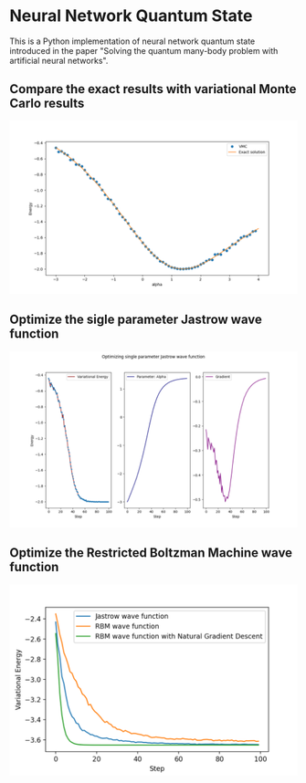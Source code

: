 # Neural Network Quantum State

This is a Python implementation of neural network quantum state introduced in the paper "Solving the quantum many-body problem with artificial neural networks". 

## Compare the exact results with variational Monte Carlo results
![jastrow](./images/jastrow_exact.png)

## Optimize the sigle parameter Jastrow wave function
![jastrow_single](./images/jastrow_single_optimize.png)


## Optimize the Restricted Boltzman Machine wave function
![compare](./images/compare.png)
